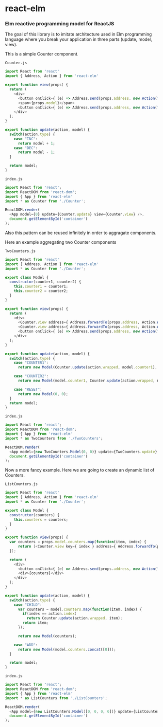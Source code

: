 # react-elm
### Elm reactive programming model for ReactJS

The goal of this library is to imitate architecture used in Elm programming language where you break your application in three parts (update, model, view). 

This is a simple Counter component.

`Counter.js`

```javascript
import React from 'react'
import { Address, Action } from 'react-elm'

export function view(props) {
  return (
    <div>
      <button onClick={ (e) => Address.send(props.address, new Action("INC")) }>Inc</button>
      <span>{props.model}</span>
      <button onClick={ (e) => Address.send(props.address, new Action("DEC")) }>Dec</button>
    </div>
  );
}

export function update(action, model) {
  switch(action.type) {
    case "INC":
      return model + 1;
    case "DEC":
      return model - 1;
  }

  return model;
}
```

`index.js`

```javascript
import React from 'react';
import ReactDOM from 'react-dom';
import { App } from 'react-elm'
import * as Counter from './Counter';

ReactDOM.render(
  <App model={0} update={Counter.update} view={Counter.view} />,
  document.getElementById('container')
);
```

Also this pattern can be reused infinitely in order to aggragate components.

Here an example aggregating two Counter components

`TwoCounters.js`

```javascript
import React from 'react'
import { Address, Action } from 'react-elm'
import * as Counter from './Counter';

export class Model {
  constructor(counter1, counter2) {
    this.counter1 = counter1;
    this.counter2 = counter2;
  }
}

export function view(props) {
  return (
    <div>
      <Counter.view address={ Address.forwardTo(props.address, Action.wrapper("COUNTER1")) } model={ props.model.counter1 } />
      <Counter.view address={ Address.forwardTo(props.address, Action.wrapper("COUNTER2")) } model={ props.model.counter2 } />
      <button onClick={ (e) => Address.send(props.address, new Action("RESET")) }>Reset</button>
    </div>
  );
}

export function update(action, model) {
  switch(action.type) {
    case "COUNTER1":
      return new Model(Counter.update(action.wrapped, model.counter1), model.counter2);

    case "COUNTER2":
      return new Model(model.counter1, Counter.update(action.wrapped, model.counter2));

    case "RESET":
      return new Model(0, 0);
  }
  return model;
}
```

`index.js`

```javascript
import React from 'react';
import ReactDOM from 'react-dom';
import { App } from 'react-elm'
import * as TwoCounters from './TwoCounters';

ReactDOM.render(
  <App model={new TwoCounters.Model(0, 0)} update={TwoCounters.update} view={TwoCounters.view} />,
  document.getElementById('container')
);
````

Now a more fancy example. Here we are going to create an dynamic list of Counters.

`ListCounters.js`

```javascript
import React from 'react'
import { Address, Action } from 'react-elm'
import * as Counter from './Counter';

export class Model {
  constructor(counters) {
    this.counters = counters;
  }
}

export function view(props) {
  var counters = props.model.counters.map(function(item, index) {
      return (<Counter.view key={ index } address={ Address.forwardTo(props.address, Action.wrapper("CHILD", {index})) } model={ item } />)
  });

  return (
    <div>
      <button onClick={ (e) => Address.send(props.address, new Action("ADD")) }>Add</button>
      <div>{counters}</div>
    </div>
  );
}

export function update(action, model) {
  switch(action.type) {
    case "CHILD":
      var counters = model.counters.map(function(item, index) {
        if(index == action.index)
          return Counter.update(action.wrapped, item);
        return item;
      });

      return new Model(counters);

    case "ADD":
      return new Model(model.counters.concat([0]));
  }

  return model;
}
```

`index.js`

```javascript
import React from 'react';
import ReactDOM from 'react-dom';
import { App } from 'react-elm'
import * as ListCounters from './ListCounters';

ReactDOM.render(
  <App model={new ListCounters.Model([0, 0, 0, 0])} update={ListCounters.update} view={ListCounters.view} />,
  document.getElementById('container')
);
```

